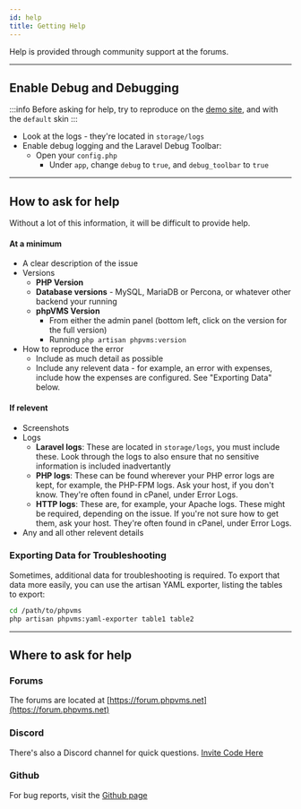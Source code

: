 ```yaml
---
id: help
title: Getting Help
---
```


Help is provided through community support at the forums. 

---
## Enable Debug and Debugging

:::info
Before asking for help, try to reproduce on the [demo site](https://demo.phpvms.net), and with the `default` skin
:::

- Look at the logs - they're located in `storage/logs`
- Enable debug logging and the Laravel Debug Toolbar:
    - Open your `config.php`
        - Under `app`, change `debug` to `true`, and `debug_toolbar` to `true`

---

## How to ask for help

Without a lot of this information, it will be difficult to provide help.

#### At a minimum

- A clear description of the issue
- Versions
    - **PHP Version**
    - **Database versions** - MySQL, MariaDB or Percona, or whatever other backend your running
    - **phpVMS Version**
        - From either the admin panel (bottom left, click on the version for the full version)
        - Running `php artisan phpvms:version`
- How to reproduce the error 
    - Include as much detail as possible
    - Include any relevent data - for example, an error with expenses, include how the expenses are configured. See "Exporting Data" below.

#### If relevent

- Screenshots
- Logs
    - **Laravel logs**: These are located in `storage/logs`, you must include these. Look through the logs to also ensure that no sensitive information is included inadvertantly
    - **PHP logs**: These can be found wherever your PHP error logs are kept, for example, the PHP-FPM logs. Ask your host, if you don't know. They're often found in cPanel, under Error Logs.
    - **HTTP logs**: These are, for example, your Apache logs. These might be required, depending on the issue. If you're not sure how to get them, ask your host. They're often found in cPanel, under Error Logs.
- Any and all other relevent details


### Exporting Data for Troubleshooting

Sometimes, additional data for troubleshooting is required. To export that data more easily, you can use the artisan YAML exporter, listing the tables to export:

```bash
cd /path/to/phpvms
php artisan phpvms:yaml-exporter table1 table2
```

---

## Where to ask for help

### Forums

The forums are located at [https://forum.phpvms.net](https://forum.phpvms.net)

### Discord

There's also a Discord channel for quick questions. [Invite Code Here](https://discord.gg/wvAmMnd)

### Github

For bug reports, visit the [Github page](https://github.com/nabeelio/phpvms)